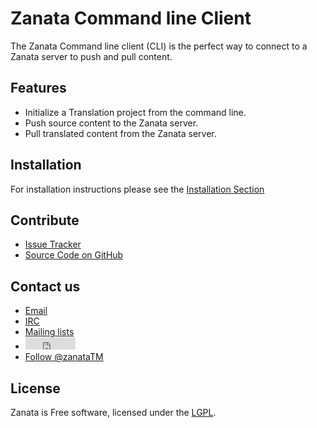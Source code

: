 Zanata Command line Client
=============

The Zanata Command line client (CLI) is the perfect way to connect to a Zanata server to
push and pull content.

Features
--------

- Initialize a Translation project from the command line.
- Push source content to the Zanata server.
- Pull translated content from the Zanata server.

Installation
------------

For installation instructions please see the [Installation Section](installation)

Contribute
----------

- [Issue Tracker](http://bugzilla.redhat.com/buglist.cgi?product=Zanata)
- [Source Code on GitHub](http://github.com/zanata-client)

Contact us
-------

<ul>
    <li>
        <a href="mailto:zanata-users@redhat.com" target="_top">Email</a>
    </li>
    <li>
        <a href="http://webchat.freenode.net/?channels=zanata">IRC</a>
    </li>
    <li>
        <a href="http://zanata.org/mailing-lists/">Mailing lists</a>
    </li>
    <li>
        <iframe src="http://ghbtns.com/github-btn.html?user=zanata&repo=zanata-server&type=watch&count=true"
            allowtransparency="true" frameborder="0" scrolling="0" width="80" height="20"></iframe>
    </li>
    <li>
        <a href="https://twitter.com/zanataTM" class="twitter-follow-button" data-show-count="false">Follow @zanataTM</a>
        <script>!function(d,s,id){var js,fjs=d.getElementsByTagName(s)[0],p=/^http:/.test(d.location)?'http':'https';if(!d.getElementById(id)){js=d.createElement(s);js.id=id;js.src=p+'://platform.twitter.com/widgets.js';fjs.parentNode.insertBefore(js,fjs);}}(document, 'script', 'twitter-wjs');</script>
    </li>
</ul>

License
-------
Zanata is Free software, licensed under the [LGPL](http://www.gnu.org/licenses/lgpl-2.1.html).
